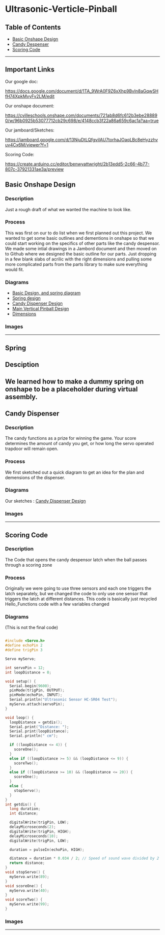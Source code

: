 # Ultrasonic-Verticle-Pinball
 
## Table of Contents 
* [Basic Onshape Design](#BasicOnshapeDesign)
* [Candy Despenser](#CandyDespenser)
* [Scoring Code](#ScoringCode)

---
## Important Links
Our google doc:

https://docs.google.com/document/d/1TA_9WrA0F9Z6xXhp9BvIn8aGqwSHfH74XpkMvyFv2LM/edit

Our onshape document:

https://cvilleschools.onshape.com/documents/721ab8d6fc612b3ebe288890/w/96b0925b53077712cb29c698/e/4148ccb3f22a86a659c6ac1a?aa=true

Our jamboard/Sketches:

https://jamboard.google.com/d/13NjuDtLQfgviIAU7torhaJOaqLBc8eHyzzhvuv4Cx6M/viewer?f=1

Scoring Code:

https://create.arduino.cc/editor/benwyattwright/2b13edd5-2c66-4b77-807c-37921331ae3a/preview

## Basic Onshape Design 

### Description 

Just a rough draft of what we wanted the machine to look like. 

### Process

This was first on our to do list when we first planned out this project. We wanted to get some basic outlines and dementions in onshape so that we could start working on the specifics of other parts like the candy despensor. We made some intial drawings in a Jambord document and then moved on to Github where we designed the basic outline for our parts. Just dropping in a few blank slabs of acrilic with the right dimensions and pulling some more complicated parts from the parts library to make sure everything would fit. 

### Diagrams 

* [Basic Design, and spring diagram](Photos/Screenshot%202021-02-11%20at%203.44.58%20PM.png)
* [Spring design](Photos/Screenshot%202021-02-11%20at%203.46.49%20PM.png)
* [Candy Dispenser Design](Photos/Screenshot%202021-02-11%20at%203.46.57%20PM.png)
* [Main Vertical Pinball Design](Photos/Screenshot%202021-02-11%20at%203.47.06%20PM.png)
* [Dimensions](Photos/Screenshot%202021-02-11%20at%203.47.17%20PM.png)

### Images 

---
## Spring

## Desciption
We learned how to make a dummy spring on onshape to be a placeholder during virtual assembly. 
---

## Candy Dispenser 

### Description 

The candy functions as a prize for winning the game. Your score determines the amount of candy you get, or how long the servo operated trapdoor will remain open. 

### Process

We first sketched out a quick diagram to get an idea for the plan and demensions of the dispenser. 

### Diagrams 

Our sketches :
[Candy Dispenser Design](Photos/Screenshot%202021-02-11%20at%203.46.57%20PM.png)


### Images 

---

## Scoring Code 

### Description 

The Code that opens the candy despensor latch when the ball passes through a scoring zone 

### Process

Originally we were going to use three sensors and each one triggers the latch separately, but we changed the code to only use one sensor that triggers the latch at different distances. This code is basically just recycled Hello_Functions code with a few variables changed 

### Diagrams 

(This is not the final code)

```C++

#include <Servo.h>
#define echoPin 2
#define trigPin 3

Servo myServo;

int servoPin = 12;
int loopDistance = 0;

void setup() {
  Serial.begin(9600);
  pinMode(trigPin, OUTPUT);
  pinMode(echoPin, INPUT);
  Serial.println("Ultrasonic Sensor HC-SR04 Test");
  myServo.attach(servoPin);
}

void loop() {
  loopDistance = getdis();
  Serial.print("Distance: ");
  Serial.print(loopDistance);
  Serial.println(" cm");

  if ((loopDistance <= 4)) {
    scoreOne();
  }
  else if ((loopDistance >= 5) && (loopDistance <= 9)) {
    scoreTwo();
  }
  else if ((loopDistance >= 10) && (loopDistance <= 20)) {
    scoreOne();
  }
  else {
    stopServo();
  }
}
int getdis() {
  long duration;
  int distance;

  digitalWrite(trigPin, LOW);
  delayMicroseconds(2);
  digitalWrite(trigPin, HIGH);
  delayMicroseconds(10);
  digitalWrite(trigPin, LOW);

  duration = pulseIn(echoPin, HIGH);

  distance = duration * 0.034 / 2; // Speed of sound wave divided by 2 (go and back)
  return distance;
}
void stopServo() {
  myServo.write(89);
}
void scoreOne() {
  myServo.write(40);
}
void scoreTwo() {
  myServo.write(99);
}
```

### Images 


---
